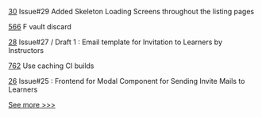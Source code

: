
[30](https://github.com/hyperledger-labs/learning-tokens/pull/30) Issue#29 Added Skeleton Loading Screens throughout the listing pages

[566](https://github.com/hyperledger-labs/fabric-smart-client/pull/566) F vault discard

[28](https://github.com/hyperledger-labs/learning-tokens/pull/28) Issue#27 / Draft 1 : Email template for Invitation to Learners by Instructors

[762](https://github.com/hyperledger/fabric-private-chaincode/pull/762) Use caching CI builds

[26](https://github.com/hyperledger-labs/learning-tokens/pull/26) Issue#25 : Frontend for Modal Component for Sending Invite Mails to Learners


[See more >>>](https://start-here.hyperledger.org/pull-requests)
